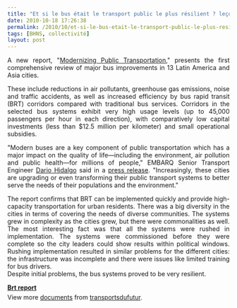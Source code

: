 ```yaml
---
title: "Et si le bus était le transport public le plus résilient ? leçons du dernier rapport Modernizing Public Transportation"
date: 2010-10-18 17:26:38
permalink: /2010/10/et-si-le-bus-etait-le-transport-public-le-plus-resilient-lecons-du-dernier-rapport-modernizing-publi.html
tags: [BHNS, collectivité]
layout: post
---
```


<p style="text-align: justify">A new report, "<a href="http://www.embarq.org/en/modernizing-public-transportation">Modernizing Public Transportation</a>," presents the first comprehensive review of major bus improvements in 13 Latin America and Asia cities.</p> <p style="text-align: justify">These include reductions in air pollutants, greenhouse gas emissions, noise and traffic accidents, as well as increased efficiency by bus rapid transit (BRT) corridors compared with traditional bus services. Corridors in the selected bus systems exhibit very high usage levels (up to 45,000 passengers per hour in each direction), with comparatively low capital investments (less than $12.5 million per kilometer) and small operational subsidies. </p>  <!--more-->   <p style="text-align: justify">"Modern buses are a key component of public transportation which has a major impact on the quality of life—including the environment, air pollution and public health—for millions of people," EMBARQ Senior Transport Engineer <a href="http://www.wri.org/profile/dario-hidalgo">Dario Hidalgo</a> said in a <a href="http://www.embarq.org/en/news/10/09/29/embarq-releases-report-summarizing-lessons-learned-major-bus-improvements-latin-americ">press release</a>. "Increasingly, these cities are upgrading or even transforming their public transport systems to better serve the needs of their populations and the environment."</p> <p style="text-align: justify">The report confirms that BRT can be implemented quickly and provide high-capacity transportation for urban residents. There was a big diversity in the cities in terms of covering the needs of diverse communities. The systems grew in complexity as the cities grew, but there were commonalities as well. The most interesting fact was that all the systems were rushed in implementation. The systems were commissioned before they were complete so the city leaders could show results within political windows. Rushing implementation resulted in similar problems for the different cities: the infrastructure was incomplete and there were issues like limited training for bus drivers.<br />Despite initial problems, the bus systems proved to be very resilient.</p> <div id="__ss_5477727" style="width: 477px"><strong style="margin: 12px 0 4px"><a href="http://www.slideshare.net/transportsdufutur/brt-report" title="Brt report">Brt report</a></strong>        <div style="padding: 5px 0 12px">View more <a href="http://www.slideshare.net/">documents</a> from <a href="http://www.slideshare.net/transportsdufutur">transportsdufutur</a>.</div> </div>
